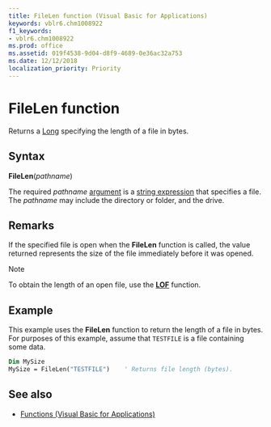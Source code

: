 ```yaml
---
title: FileLen function (Visual Basic for Applications)
keywords: vblr6.chm1008922
f1_keywords:
- vblr6.chm1008922
ms.prod: office
ms.assetid: 019f4538-9d04-d8f9-4689-0e36ac32a753
ms.date: 12/12/2018
localization_priority: Priority
---
```



# FileLen function

Returns a [Long](../../Glossary/vbe-glossary.md#long-data-type) specifying the length of a file in bytes.

## Syntax

**FileLen**(_pathname_)

The required _pathname_ [argument](../../Glossary/vbe-glossary.md#argument) is a [string expression](../../Glossary/vbe-glossary.md#string-expression) that specifies a file. The _pathname_ may include the directory or folder, and the drive.

## Remarks

If the specified file is open when the **FileLen** function is called, the value returned represents the size of the file immediately before it was opened.

> [!NOTE] 
> To obtain the length of an open file, use the **[LOF](lof-function.md)** function.


## Example

This example uses the **FileLen** function to return the length of a file in bytes. For purposes of this example, assume that `TESTFILE` is a file containing some data.


```vb
Dim MySize
MySize = FileLen("TESTFILE")    ' Returns file length (bytes).

```

## See also

- [Functions (Visual Basic for Applications)](../functions-visual-basic-for-applications.md)
